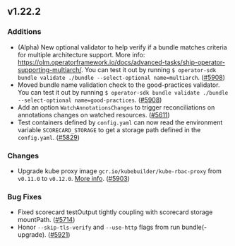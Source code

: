## v1.22.2

### Additions

- (Alpha) New optional validator to help verify if a bundle matches criteria for multiple architecture support. More info: https://olm.operatorframework.io/docs/advanced-tasks/ship-operator-supporting-multiarch/. You can test it out by running `$ operator-sdk bundle validate ./bundle --select-optional name=multiarch`. ([#5908](https://github.com/operator-framework/operator-sdk/pull/5908))
- Moved bundle name validation check to the good-practices validator. You can test it out by running `$ operator-sdk bundle validate ./bundle --select-optional name=good-practices`. ([#5908](https://github.com/operator-framework/operator-sdk/pull/5908))
- Add an option `WatchAnnotationsChanges` to trigger reconciliations on annotations changes on watched resources. ([#5611](https://github.com/operator-framework/operator-sdk/pull/5611))
- Test containers defined by `config.yaml` can now read the environment variable `SCORECARD_STORAGE` to get a storage path defined in the `config.yaml`. ([#5829](https://github.com/operator-framework/operator-sdk/pull/5829))

### Changes

- Upgrade kube proxy image `gcr.io/kubebuilder/kube-rbac-proxy` from `v0.11.0` to `v0.12.0`. [More info](https://github.com/brancz/kube-rbac-proxy/releases/tag/v0.12.0). ([#5903](https://github.com/operator-framework/operator-sdk/pull/5903))

### Bug Fixes

- Fixed scorecard testOutput tightly coupling with scorecard storage mountPath. ([#5714](https://github.com/operator-framework/operator-sdk/pull/5714))
- Honor `--skip-tls-verify` and `--use-http` flags from run bundle(-upgrade). ([#5921](https://github.com/operator-framework/operator-sdk/pull/5921))
